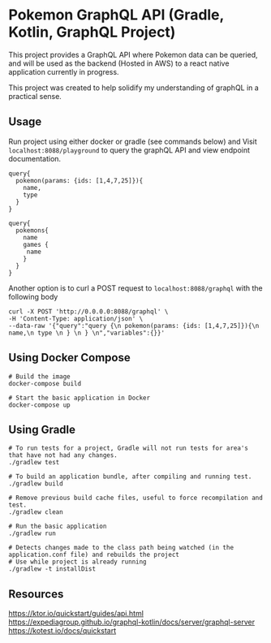# Pokemon GraphQL API (Gradle, Kotlin, GraphQL Project)
This project provides a GraphQL API where Pokemon data can be queried, and will be used as the 
backend (Hosted in AWS) to a react native application currently in progress.

This project was created to help solidify my understanding of graphQL in a practical sense.

## Usage
Run project using either docker or gradle (see commands below) and
Visit `localhost:8088/playground` to query the graphQL API and view endpoint documentation.
```
query{
  pokemon(params: {ids: [1,4,7,25]}){
    name,
    type
  }
}

query{
  pokemons{
    name
    games {
     name
    }
  }
}
```
Another option is to curl a POST request to `localhost:8088/graphql` with the following body
```
curl -X POST 'http://0.0.0.0:8088/graphql' \
-H 'Content-Type: application/json' \
--data-raw '{"query":"query {\n pokemon(params: {ids: [1,4,7,25]}){\n name,\n type \n } \n } \n","variables":{}}'
```

## Using Docker Compose
```
# Build the image
docker-compose build

# Start the basic application in Docker
docker-compose up
```

## Using Gradle
```
# To run tests for a project, Gradle will not run tests for area's that have not had any changes.
./gradlew test

# To build an application bundle, after compiling and running test.
./gradlew build

# Remove previous build cache files, useful to force recompilation and test.
./gradlew clean

# Run the basic application
./gradlew run

# Detects changes made to the class path being watched (in the application.conf file) and rebuilds the project
# Use while project is already running
./gradlew -t installDist
```

## Resources
https://ktor.io/quickstart/guides/api.html
https://expediagroup.github.io/graphql-kotlin/docs/server/graphql-server
https://kotest.io/docs/quickstart
